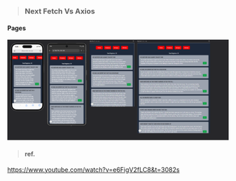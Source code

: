 > ### Next Fetch Vs Axios

#### Pages

<img src="./screens/react-fetch.png" alt="não carregou">

> #### ref.
https://www.youtube.com/watch?v=e6FigV2fLC8&t=3082s